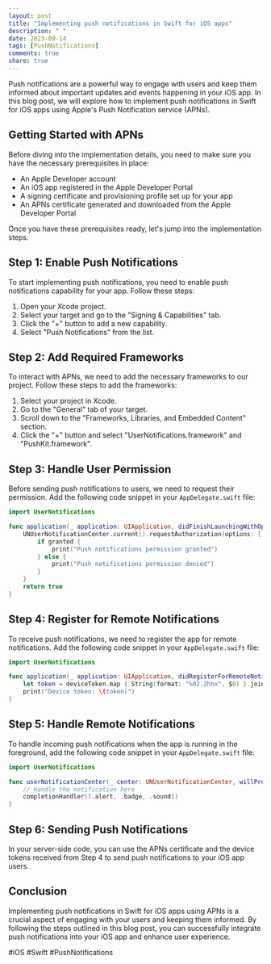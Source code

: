 ```yaml
---
layout: post
title: "Implementing push notifications in Swift for iOS apps"
description: " "
date: 2023-09-14
tags: [PushNotifications]
comments: true
share: true
---
```


Push notifications are a powerful way to engage with users and keep them informed about important updates and events happening in your iOS app. In this blog post, we will explore how to implement push notifications in Swift for iOS apps using Apple's Push Notification service (APNs).

## Getting Started with APNs

Before diving into the implementation details, you need to make sure you have the necessary prerequisites in place:

- An Apple Developer account
- An iOS app registered in the Apple Developer Portal
- A signing certificate and provisioning profile set up for your app
- An APNs certificate generated and downloaded from the Apple Developer Portal

Once you have these prerequisites ready, let's jump into the implementation steps.

## Step 1: Enable Push Notifications

To start implementing push notifications, you need to enable push notifications capability for your app. Follow these steps:

1. Open your Xcode project.
2. Select your target and go to the "Signing & Capabilities" tab.
3. Click the "+" button to add a new capability.
4. Select "Push Notifications" from the list.

## Step 2: Add Required Frameworks

To interact with APNs, we need to add the necessary frameworks to our project. Follow these steps to add the frameworks:

1. Select your project in Xcode.
2. Go to the "General" tab of your target.
3. Scroll down to the "Frameworks, Libraries, and Embedded Content" section.
4. Click the "+" button and select "UserNotifications.framework" and "PushKit.framework".

## Step 3: Handle User Permission

Before sending push notifications to users, we need to request their permission. Add the following code snippet in your `AppDelegate.swift` file:

```swift
import UserNotifications

func application(_ application: UIApplication, didFinishLaunchingWithOptions launchOptions: [UIApplication.LaunchOptionsKey: Any]?) -> Bool {
    UNUserNotificationCenter.current().requestAuthorization(options: [.alert, .badge, .sound]) { (granted, error) in
        if granted {
            print("Push notifications permission granted")
        } else {
            print("Push notifications permission denied")
        }
    }
    return true
}
```

## Step 4: Register for Remote Notifications

To receive push notifications, we need to register the app for remote notifications. Add the following code snippet in your `AppDelegate.swift` file:

```swift
import UserNotifications

func application(_ application: UIApplication, didRegisterForRemoteNotificationsWithDeviceToken deviceToken: Data) {
    let token = deviceToken.map { String(format: "%02.2hhx", $0) }.joined()
    print("Device token: \(token)")
}
```

## Step 5: Handle Remote Notifications

To handle incoming push notifications when the app is running in the foreground, add the following code snippet in your `AppDelegate.swift` file:

```swift
import UserNotifications

func userNotificationCenter(_ center: UNUserNotificationCenter, willPresent notification: UNNotification, withCompletionHandler completionHandler: @escaping (UNNotificationPresentationOptions) -> Void) {
    // Handle the notification here
    completionHandler([.alert, .badge, .sound])
}
```

## Step 6: Sending Push Notifications

In your server-side code, you can use the APNs certificate and the device tokens received from Step 4 to send push notifications to your iOS app users.

## Conclusion

Implementing push notifications in Swift for iOS apps using APNs is a crucial aspect of engaging with your users and keeping them informed. By following the steps outlined in this blog post, you can successfully integrate push notifications into your iOS app and enhance user experience.

#iOS #Swift #PushNotifications